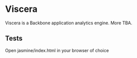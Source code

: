 Viscera
=======

Viscera is a Backbone application analytics engine. More TBA.

Tests
-----

Open jasmine/index.html in your browser of choice
